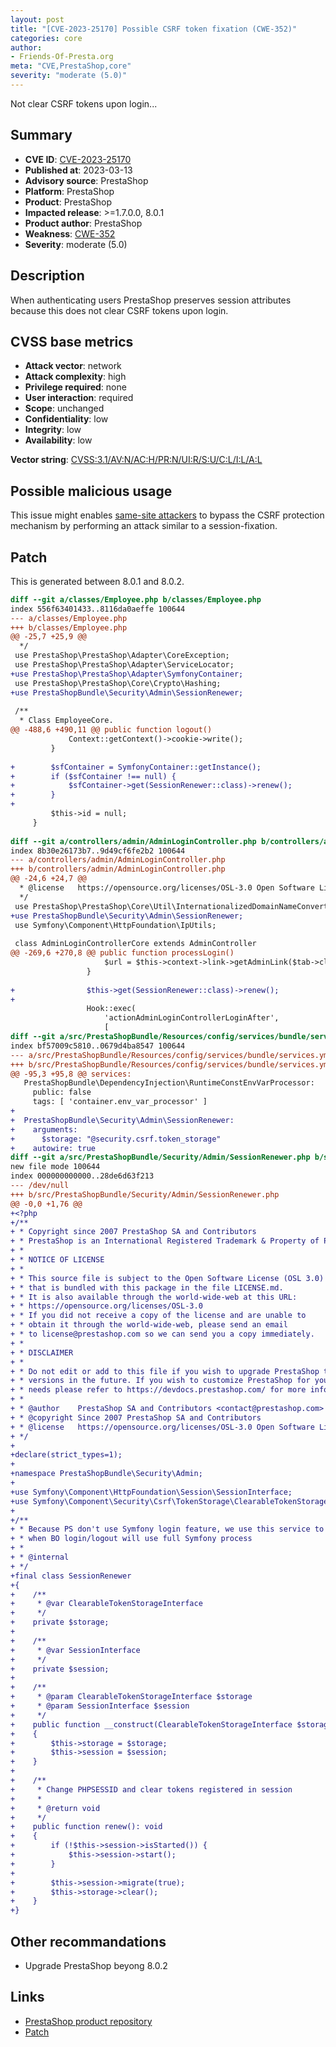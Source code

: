 ```yaml
---
layout: post
title: "[CVE-2023-25170] Possible CSRF token fixation (CWE-352)"
categories: core
author:
- Friends-Of-Presta.org
meta: "CVE,PrestaShop,core"
severity: "moderate (5.0)"
---
```


Not clear CSRF tokens upon login...

## Summary

* **CVE ID**: [CVE-2023-25170](https://cve.mitre.org/cgi-bin/cvename.cgi?name=CVE-2023-25170)
* **Published at**: 2023-03-13
* **Advisory source**: PrestaShop
* **Platform**: PrestaShop
* **Product**: PrestaShop
* **Impacted release**: >=1.7.0.0, 8.0.1
* **Product author**: PrestaShop
* **Weakness**: [CWE-352](https://cwe.mitre.org/data/definitions/352.html)
* **Severity**: moderate (5.0)

## Description

When authenticating users PrestaShop preserves session attributes because this does not clear CSRF tokens upon login.

## CVSS base metrics

* **Attack vector**: network
* **Attack complexity**: high
* **Privilege required**: none
* **User interaction**: required
* **Scope**: unchanged
* **Confidentiality**: low
* **Integrity**: low
* **Availability**: low 

**Vector string**: [CVSS:3.1/AV:N/AC:H/PR:N/UI:R/S:U/C:L/I:L/A:L](https://nvd.nist.gov/vuln-metrics/cvss/v3-calculator?vector=AV:N/AC:H/PR:N/UI:R/S:U/C:L/I:L/A:L)

## Possible malicious usage

This issue might enables [same-site attackers](https://canitakeyoursubdomain.name/) to bypass the CSRF protection mechanism by performing an attack similar to a session-fixation.

## Patch

This is generated between 8.0.1 and 8.0.2.

```diff
diff --git a/classes/Employee.php b/classes/Employee.php
index 556f63401433..8116da0aeffe 100644
--- a/classes/Employee.php
+++ b/classes/Employee.php
@@ -25,7 +25,9 @@
  */
 use PrestaShop\PrestaShop\Adapter\CoreException;
 use PrestaShop\PrestaShop\Adapter\ServiceLocator;
+use PrestaShop\PrestaShop\Adapter\SymfonyContainer;
 use PrestaShop\PrestaShop\Core\Crypto\Hashing;
+use PrestaShopBundle\Security\Admin\SessionRenewer;
 
 /**
  * Class EmployeeCore.
@@ -488,6 +490,11 @@ public function logout()
             Context::getContext()->cookie->write();
         }
 
+        $sfContainer = SymfonyContainer::getInstance();
+        if ($sfContainer !== null) {
+            $sfContainer->get(SessionRenewer::class)->renew();
+        }
+
         $this->id = null;
     }
 
diff --git a/controllers/admin/AdminLoginController.php b/controllers/admin/AdminLoginController.php
index 8b30e26173b7..9d49cf6fe2b2 100644
--- a/controllers/admin/AdminLoginController.php
+++ b/controllers/admin/AdminLoginController.php
@@ -24,6 +24,7 @@
  * @license   https://opensource.org/licenses/OSL-3.0 Open Software License (OSL 3.0)
  */
 use PrestaShop\PrestaShop\Core\Util\InternationalizedDomainNameConverter;
+use PrestaShopBundle\Security\Admin\SessionRenewer;
 use Symfony\Component\HttpFoundation\IpUtils;
 
 class AdminLoginControllerCore extends AdminController
@@ -269,6 +270,8 @@ public function processLogin()
                     $url = $this->context->link->getAdminLink($tab->class_name);
                 }
 
+                $this->get(SessionRenewer::class)->renew();
+
                 Hook::exec(
                     'actionAdminLoginControllerLoginAfter',
                     [
diff --git a/src/PrestaShopBundle/Resources/config/services/bundle/services.yml b/src/PrestaShopBundle/Resources/config/services/bundle/services.yml
index bf57009c5810..0679d4ba8547 100644
--- a/src/PrestaShopBundle/Resources/config/services/bundle/services.yml
+++ b/src/PrestaShopBundle/Resources/config/services/bundle/services.yml
@@ -95,3 +95,8 @@ services:
   PrestaShopBundle\DependencyInjection\RuntimeConstEnvVarProcessor:
     public: false
     tags: [ 'container.env_var_processor' ]
+
+  PrestaShopBundle\Security\Admin\SessionRenewer:
+    arguments:
+      $storage: "@security.csrf.token_storage"
+    autowire: true
diff --git a/src/PrestaShopBundle/Security/Admin/SessionRenewer.php b/src/PrestaShopBundle/Security/Admin/SessionRenewer.php
new file mode 100644
index 000000000000..28de6d63f213
--- /dev/null
+++ b/src/PrestaShopBundle/Security/Admin/SessionRenewer.php
@@ -0,0 +1,76 @@
+<?php
+/**
+ * Copyright since 2007 PrestaShop SA and Contributors
+ * PrestaShop is an International Registered Trademark & Property of PrestaShop SA
+ *
+ * NOTICE OF LICENSE
+ *
+ * This source file is subject to the Open Software License (OSL 3.0)
+ * that is bundled with this package in the file LICENSE.md.
+ * It is also available through the world-wide-web at this URL:
+ * https://opensource.org/licenses/OSL-3.0
+ * If you did not receive a copy of the license and are unable to
+ * obtain it through the world-wide-web, please send an email
+ * to license@prestashop.com so we can send you a copy immediately.
+ *
+ * DISCLAIMER
+ *
+ * Do not edit or add to this file if you wish to upgrade PrestaShop to newer
+ * versions in the future. If you wish to customize PrestaShop for your
+ * needs please refer to https://devdocs.prestashop.com/ for more information.
+ *
+ * @author    PrestaShop SA and Contributors <contact@prestashop.com>
+ * @copyright Since 2007 PrestaShop SA and Contributors
+ * @license   https://opensource.org/licenses/OSL-3.0 Open Software License (OSL 3.0)
+ */
+
+declare(strict_types=1);
+
+namespace PrestaShopBundle\Security\Admin;
+
+use Symfony\Component\HttpFoundation\Session\SessionInterface;
+use Symfony\Component\Security\Csrf\TokenStorage\ClearableTokenStorageInterface;
+
+/**
+ * Because PS don't use Symfony login feature, we use this service to fix CVE-2022-24895. This class will be deprecated
+ * when BO login/logout will use full Symfony process
+ *
+ * @internal
+ */
+final class SessionRenewer
+{
+    /**
+     * @var ClearableTokenStorageInterface
+     */
+    private $storage;
+
+    /**
+     * @var SessionInterface
+     */
+    private $session;
+
+    /**
+     * @param ClearableTokenStorageInterface $storage
+     * @param SessionInterface $session
+     */
+    public function __construct(ClearableTokenStorageInterface $storage, SessionInterface $session)
+    {
+        $this->storage = $storage;
+        $this->session = $session;
+    }
+
+    /**
+     * Change PHPSESSID and clear tokens registered in session
+     *
+     * @return void
+     */
+    public function renew(): void
+    {
+        if (!$this->session->isStarted()) {
+            $this->session->start();
+        }
+
+        $this->session->migrate(true);
+        $this->storage->clear();
+    }
+}
```

## Other recommandations

* Upgrade PrestaShop beyong 8.0.2

## Links

* [PrestaShop product repository](https://github.com/PrestaShop/PrestaShop/security/advisories/GHSA-3g43-x7qr-96ph)
* [Patch](https://github.com/PrestaShop/PrestaShop/commit/4a9e39c40bb1c9af3b2858601fc7aae10d2b49e1)
